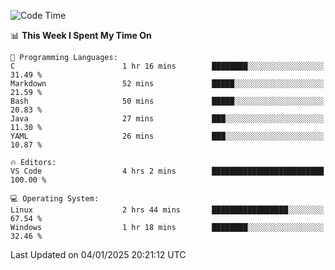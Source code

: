 
<!--START_SECTION:waka-->
![Code Time](http://img.shields.io/badge/Code%20Time-735%20hrs-blue)

📊 **This Week I Spent My Time On** 

```text
💬 Programming Languages: 
C                        1 hr 16 mins        ████████░░░░░░░░░░░░░░░░░   31.49 % 
Markdown                 52 mins             █████░░░░░░░░░░░░░░░░░░░░   21.59 % 
Bash                     50 mins             █████░░░░░░░░░░░░░░░░░░░░   20.83 % 
Java                     27 mins             ███░░░░░░░░░░░░░░░░░░░░░░   11.30 % 
YAML                     26 mins             ███░░░░░░░░░░░░░░░░░░░░░░   10.87 % 

🔥 Editors: 
VS Code                  4 hrs 2 mins        █████████████████████████   100.00 % 

💻 Operating System: 
Linux                    2 hrs 44 mins       █████████████████░░░░░░░░   67.54 % 
Windows                  1 hr 18 mins        ████████░░░░░░░░░░░░░░░░░   32.46 % 
```


 Last Updated on 04/01/2025 20:21:12 UTC
<!--END_SECTION:waka-->
